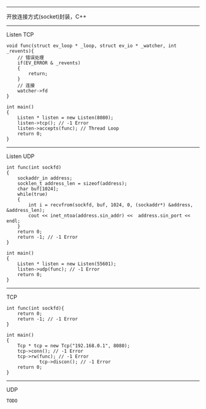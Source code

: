 -----------------------------------  
开放连接方式(socket)封装，C++

-----------------------------------  
Listen TCP

	void func(struct ev_loop * _loop, struct ev_io * _watcher, int _revents){
		// 错误处理
		if(EV_ERROR & _revents)
		{
			return;
		}
		// 连接
		watcher->fd
	}

	int main()
	{
		Listen * listen = new Listen(8080);
		listen->tcp(); // -1 Error
		listen->accepts(func); // Thread Loop
		return 0;
	}

-----------------------------------  
Listen UDP

	int func(int sockfd)
	{
		sockaddr_in address;
		socklen_t address_len = sizeof(address);
		char buf[1024];			
		while(true)
		{
			int i = recvfrom(sockfd, buf, 1024, 0, (sockaddr*) &address, &address_len);
			cout << inet_ntoa(address.sin_addr) <<  address.sin_port << endl;
		}
		return 0;
		return -1; // -1 Error
	}

	int main()
	{
		Listen * listen = new Listen(55601);
		listen->udp(func); // -1 Error
		return 0;
	}

-----------------------------------  
TCP

	int func(int sockfd){
		return 0;
		return -1; // -1 Error
	}

	int main()
	{
		Tcp * tcp = new Tcp("192.168.0.1", 8080);
		tcp->conn(); // -1 Error
		tcp->rw(func); // -1 Error
                tcp->discon(); // -1 Error
		return 0;
	}

-----------------------------------  
UDP

	TODO
